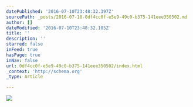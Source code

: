 ```yaml
---
datePublished: '2016-07-10T23:48:32.397Z'
sourcePath: _posts/2016-07-10-0df4cc0f-e5e9-49c0-b375-141eee350502.md
author: []
dateModified: '2016-07-10T23:48:32.105Z'
title: ''
description: ''
starred: false
inFeed: true
hasPage: true
inNav: false
url: 0df4cc0f-e5e9-49c0-b375-141eee350502/index.html
_context: 'http://schema.org'
_type: Article

---
```

![](https://the-grid-user-content.s3-us-west-2.amazonaws.com/fd2fe9e5-aad7-4f45-9340-91915dfef464.jpg)